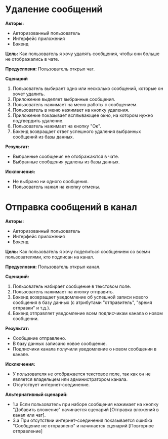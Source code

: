 # **Удаление сообщений**

**Акторы:**
- Авторизованный пользователь
- Интерфейс приложения
- Бэкенд

**Цель:** Как пользователь я хочу удалять сообщения, чтобы они больше не отображались в чате.

**Предусловия:** Пользователь открыл чат.

**Сценарий**

1. Пользователь выбирает одно или несколько сообщений, которые он хочет удалить.
2. Приложение выделяет выбранные сообщения.
3. Пользователь нажимает на меню работы с сообщением.
4. Пользователь в меню нажимает на кнопку удаления.
5. Приложение показывает всплывающее окно, на котором нужно подтвердить удаление.
6. Пользователь нажимает на кнопку "Ок".
7. Бэкенд возвращает ответ успешного удаления выбранных сообщений из базы данных.


**Результат:**

- Выбранные сообщения не отображаются в чате.
- Выбранные сообщения удалены из базы данных.

**Исключения:**
- Не выбрано ни одного сообщения.
- Пользователь нажал на кнопку отмены.

# **Отправка сообщений в канал**

**Акторы:**
- Авторизованный пользователь
- Интерфейс приложения
- Бэкенд

**Цель:** Как пользователь я хочу поделиться сообщением со всеми пользователями, кто подписан на канал.

**Предусловия:** Пользователь открыл канал.

**Сценарий:**

1. Пользователь набирает сообщение в текстовом поле.
2. Пользователь нажимает на кнопку отправить.
3. Бэкенд возвращает уведомление об успешной записи нового сообщения в базу данных (с атрибутами "отправитель", "время отправки" и т.д.).
4. Бэкенд отправляет уведомление всем подписчикам канала о новом сообщении.

**Результат:**
- Сообщение отправлено.
- В базу данных записано новое сообщение.
- Подписчики канала получили уведомление о новом сообщении в канале.

**Исключения:**
- У пользователя не отображается текстовое поле, так как он не является владельцем или администратором канала.
- Отсутствует интернет-соединение.

**Альтернативный сценарий:**
- 1.а Если пользователь при наборе сообщения нажимает на кнопку "Добавить вложение" начинается сценарий [Отправка вложений 
в канал или чат].
- 3.а При отсутствии интернет-соединения показывается ошибка "Сообщение не отправлено" и начинается сценарий [Повторное отправление]
